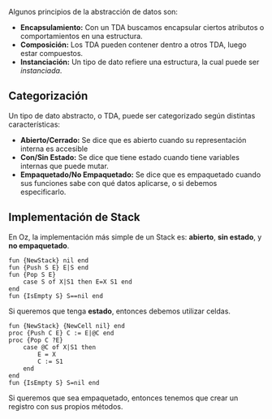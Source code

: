 Algunos principios de la abstracción de datos son:

- **Encapsulamiento:** Con un TDA buscamos encapsular ciertos atributos o comportamientos en una estructura.
- **Composición:** Los TDA pueden contener dentro a otros TDA, luego estar compuestos.
- **Instanciación:** Un tipo de dato refiere una estructura, la cual puede ser *instanciada*.

## Categorización

Un tipo de dato abstracto, o TDA, puede ser categorizado según distintas características:

- **Abierto/Cerrado:** Se dice que es abierto cuando su representación interna es accesible
- **Con/Sin Estado:** Se dice que tiene estado cuando tiene variables internas que puede mutar.
- **Empaquetado/No Empaquetado:** Se dice que es empaquetado cuando sus funciones sabe con qué datos aplicarse, o si debemos especificarlo.

## Implementación de Stack

En Oz, la implementación más simple de un Stack es: **abierto**, **sin estado**, y **no empaquetado**.

```Oz
fun {NewStack} nil end  
fun {Push S E} E|S end  
fun {Pop S E}
	case S of X|S1 then E=X S1 end  
end  
fun {IsEmpty S} S==nil end
```

Si queremos que tenga **estado**, entonces debemos utilizar celdas.

```Oz
fun {NewStack} {NewCell nil} end
proc {Push C E} C := E|@C end
proc {Pop C ?E}
	case @C of X|S1 then
		E = X
		C := S1
	end
end
fun {IsEmpty S} S=nil end
```

Si queremos que sea empaquetado, entonces tenemos que crear un registro con sus propios métodos.
